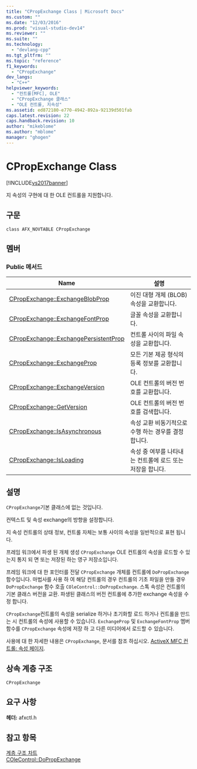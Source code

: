```yaml
---
title: "CPropExchange Class | Microsoft Docs"
ms.custom: ""
ms.date: "12/03/2016"
ms.prod: "visual-studio-dev14"
ms.reviewer: ""
ms.suite: ""
ms.technology: 
  - "devlang-cpp"
ms.tgt_pltfrm: ""
ms.topic: "reference"
f1_keywords: 
  - "CPropExchange"
dev_langs: 
  - "C++"
helpviewer_keywords: 
  - "컨트롤[MFC], OLE"
  - "CPropExchange 클래스"
  - "OLE 컨트롤, 지속성"
ms.assetid: ed872180-e770-4942-892a-92139d501fab
caps.latest.revision: 22
caps.handback.revision: 10
author: "mikeblome"
ms.author: "mblome"
manager: "ghogen"
---
```

# CPropExchange Class
[!INCLUDE[vs2017banner](../../assembler/inline/includes/vs2017banner.md)]

지 속성의 구현에 대 한 OLE 컨트롤을 지원합니다.  
  
## 구문  
  
```  
class AFX_NOVTABLE CPropExchange  
```  
  
## 멤버  
  
### Public 메서드  
  
|Name|설명|  
|----------|--------|  
|[CPropExchange::ExchangeBlobProp](../Topic/CPropExchange::ExchangeBlobProp.md)|이진 대형 개체 \(BLOB\) 속성을 교환합니다.|  
|[CPropExchange::ExchangeFontProp](../Topic/CPropExchange::ExchangeFontProp.md)|글꼴 속성을 교환합니다.|  
|[CPropExchange::ExchangePersistentProp](../Topic/CPropExchange::ExchangePersistentProp.md)|컨트롤 사이의 파일 속성을 교환합니다.|  
|[CPropExchange::ExchangeProp](../Topic/CPropExchange::ExchangeProp.md)|모든 기본 제공 형식의 등록 정보를 교환합니다.|  
|[CPropExchange::ExchangeVersion](../Topic/CPropExchange::ExchangeVersion.md)|OLE 컨트롤의 버전 번호를 교환합니다.|  
|[CPropExchange::GetVersion](../Topic/CPropExchange::GetVersion.md)|OLE 컨트롤의 버전 번호를 검색합니다.|  
|[CPropExchange::IsAsynchronous](../Topic/CPropExchange::IsAsynchronous.md)|속성 교환 비동기적으로 수행 하는 경우를 결정 합니다.|  
|[CPropExchange::IsLoading](../Topic/CPropExchange::IsLoading.md)|속성 중 여부를 나타내는 컨트롤에 로드 또는 저장을 합니다.|  
  
## 설명  
 `CPropExchange`기본 클래스에 없는 것입니다.  
  
 컨텍스트 및 속성 exchange의 방향을 설정합니다.  
  
 지 속성 컨트롤의 상태 정보, 컨트롤 자체는 보통 사이의 속성을 일반적으로 표현 됩니다.  
  
 프레임 워크에서 파생 된 개체 생성 `CPropExchange` OLE 컨트롤의 속성을 로드할 수 있는지 통지 되 면 또는 저장된 하는 영구 저장소입니다.  
  
 프레임 워크에 대 한 포인터를 전달 `CPropExchange` 개체를 컨트롤에 `DoPropExchange` 함수입니다.  마법사를 사용 하 여 해당 컨트롤의 경우 컨트롤의 기초 파일을 만들 경우 `DoPropExchange` 함수 호출 `COleControl::DoPropExchange`.  스톡 속성은 컨트롤의 기본 클래스 버전을 교환. 파생된 클래스의 버전 컨트롤에 추가한 exchange 속성을 수정 합니다.  
  
 `CPropExchange`컨트롤의 속성을 serialize 하거나 초기화할 로드 하거나 컨트롤을 만드는 시 컨트롤의 속성에 사용할 수 있습니다.  `ExchangeProp` 및 `ExchangeFontProp` 멤버 함수를 `CPropExchange` 속성에 저장 하 고 다른 미디어에서 로드할 수 있습니다.  
  
 사용에 대 한 자세한 내용은 `CPropExchange`, 문서를 참조 하십시오.  [ActiveX MFC 컨트롤: 속성 페이지](../../mfc/mfc-activex-controls-property-pages.md).  
  
## 상속 계층 구조  
 `CPropExchange`  
  
## 요구 사항  
 **헤더:**  afxctl.h  
  
## 참고 항목  
 [계층 구조 차트](../../mfc/hierarchy-chart.md)   
 [COleControl::DoPropExchange](../Topic/COleControl::DoPropExchange.md)
